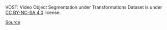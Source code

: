 VOST: Video Object Segmentation under Transformations Dataset is under [CC BY-NC-SA 4.0](https://creativecommons.org/licenses/by-nc-sa/4.0/) license.

[Source](https://www.vostdataset.org/data.html)